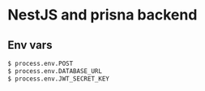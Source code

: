 # NestJS and prisna backend

## Env vars
```bash
$ process.env.POST
$ process.env.DATABASE_URL
$ process.env.JWT_SECRET_KEY
```

